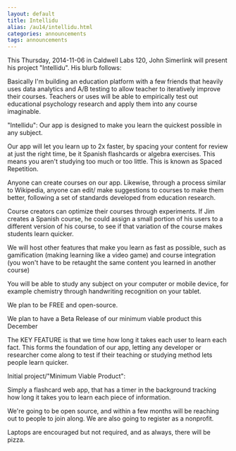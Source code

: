 ```yaml
---
layout: default
title: Intellidu
alias: /au14/intellidu.html
categories: announcements
tags: announcements
---
```

This Thursday, 2014-11-06 in Caldwell Labs 120, John Simerlink will present his project "Intellidu". His blurb follows:

Basically I'm building an education platform with a few friends that heavily uses data analytics and A/B testing to allow teacher to iteratively improve their courses. Teachers or uses will be able to empirically test out educational psychology research and apply them into any course imaginable.

"Intellidu": Our app is designed to make you learn the quickest possible in any subject.

Our app will let you learn up to 2x faster, by spacing your content for review at just the right time, be it Spanish flashcards or algebra exercises. This means you aren't studying too much or too little. This is known as Spaced Repetition.

Anyone can create courses on our app. Likewise, through a process similar to Wikipedia, anyone can edit/ make suggestions to courses to make them better, following a set of standards developed from education research.

Course creators can optimize their courses through experiments. If Jim creates a Spanish course, he could assign a small portion of his users to a different version of his course, to see if that variation of the course makes students learn quicker.

We will host other features that make you learn as fast as possible, such as gamification (making learning like a video game) and course integration (you won't have to be retaught the same content you learned in another course)

You will be able to study any subject on your computer or mobile device, for example chemistry through handwriting recognition on your tablet.

We plan to be FREE and open-source.

We plan to have a Beta Release of our minimum viable product this December

The KEY FEATURE is that we time how long it takes each user to learn each fact. This forms the foundation of our app, letting any developer or researcher come along to test if their teaching or studying method lets people learn quicker.

Initial project/"Minimum Viable Product":

Simply a flashcard web app, that has a timer in the background tracking how long it takes you to learn each piece of information.

We're going to be open source, and within a few months will be reaching out to people to join along. We are also going to register as a nonprofit.

Laptops are encouraged but not required, and as always, there will be pizza.
